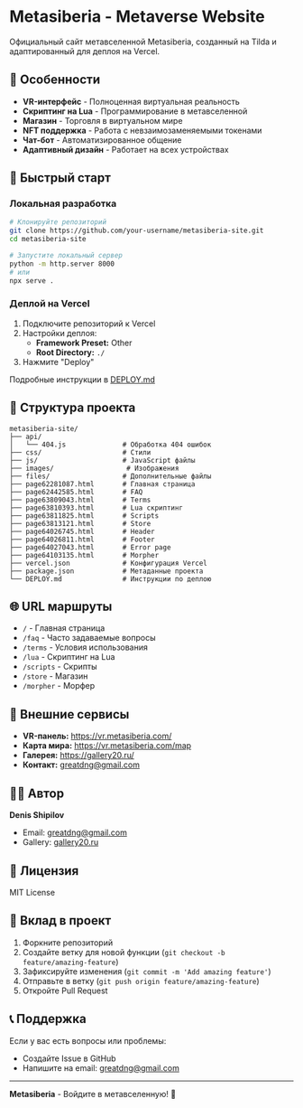 # Metasiberia - Metaverse Website

Официальный сайт метавселенной Metasiberia, созданный на Tilda и адаптированный для деплоя на Vercel.

## 🌟 Особенности

- **VR-интерфейс** - Полноценная виртуальная реальность
- **Скриптинг на Lua** - Программирование в метавселенной
- **Магазин** - Торговля в виртуальном мире
- **NFT поддержка** - Работа с невзаимозаменяемыми токенами
- **Чат-бот** - Автоматизированное общение
- **Адаптивный дизайн** - Работает на всех устройствах

## 🚀 Быстрый старт

### Локальная разработка

```bash
# Клонируйте репозиторий
git clone https://github.com/your-username/metasiberia-site.git
cd metasiberia-site

# Запустите локальный сервер
python -m http.server 8000
# или
npx serve .
```

### Деплой на Vercel

1. Подключите репозиторий к Vercel
2. Настройки деплоя:
   - **Framework Preset:** Other
   - **Root Directory:** `./`
3. Нажмите "Deploy"

Подробные инструкции в [DEPLOY.md](./DEPLOY.md)

## 📁 Структура проекта

```
metasiberia-site/
├── api/
│   └── 404.js              # Обработка 404 ошибок
├── css/                    # Стили
├── js/                     # JavaScript файлы
├── images/                  # Изображения
├── files/                  # Дополнительные файлы
├── page62281087.html       # Главная страница
├── page62442585.html       # FAQ
├── page63809043.html       # Terms
├── page63810393.html       # Lua скриптинг
├── page63811825.html       # Scripts
├── page63813121.html       # Store
├── page64026745.html       # Header
├── page64026811.html       # Footer
├── page64027043.html       # Error page
├── page64103135.html       # Morpher
├── vercel.json             # Конфигурация Vercel
├── package.json            # Метаданные проекта
└── DEPLOY.md               # Инструкции по деплою
```

## 🌐 URL маршруты

- `/` - Главная страница
- `/faq` - Часто задаваемые вопросы
- `/terms` - Условия использования
- `/lua` - Скриптинг на Lua
- `/scripts` - Скрипты
- `/store` - Магазин
- `/morpher` - Морфер

## 🔗 Внешние сервисы

- **VR-панель:** https://vr.metasiberia.com/
- **Карта мира:** https://vr.metasiberia.com/map
- **Галерея:** https://gallery20.ru/
- **Контакт:** greatdng@gmail.com

## 👨‍💻 Автор

**Denis Shipilov**
- Email: greatdng@gmail.com
- Gallery: [gallery20.ru](https://gallery20.ru/)

## 📄 Лицензия

MIT License

## 🤝 Вклад в проект

1. Форкните репозиторий
2. Создайте ветку для новой функции (`git checkout -b feature/amazing-feature`)
3. Зафиксируйте изменения (`git commit -m 'Add amazing feature'`)
4. Отправьте в ветку (`git push origin feature/amazing-feature`)
5. Откройте Pull Request

## 📞 Поддержка

Если у вас есть вопросы или проблемы:
- Создайте Issue в GitHub
- Напишите на email: greatdng@gmail.com

---

**Metasiberia** - Войдите в метавселенную! 🌌
